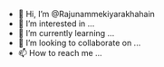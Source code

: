 - 👋 Hi, I’m @Rajunammekiyarakhahain
- 👀 I’m interested in ...
- 🌱 I’m currently learning ...
- 💞️ I’m looking to collaborate on ...
- 📫 How to reach me ...

<!---
Rajunammekiyarakhahain/Rajunammekiyarakhahain is a ✨ special ✨ repository because its `README.md` (this file) appears on your GitHub profile.
You can click the Preview link to take a look at your changes.
--->
